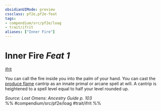 ```yaml
---
obsidianUIMode: preview
cssclass: pf2e,pf2e-feat
tags:
- compendium/src/pf2e/loag
- trait/ifrit
aliases: ["Inner Fire"]
---
```

# Inner Fire  *Feat 1*  
[ifrit](/rules/traits/ifrit-b2.md)  


You can call the fire inside you into the palm of your hand. You can cast the [produce flame](/compendium/spells/produce-flame.md) cantrip as an innate primal or arcane spell at will. A cantrip is heightened to a spell level equal to half your level rounded up.

*Source: Lost Omens: Ancestry Guide p. 103*  
%% #compendium/src/pf2e/loag #trait/ifrit %%